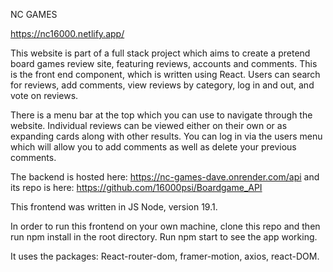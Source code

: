 NC GAMES

https://nc16000.netlify.app/

This website is part of a full stack project which aims to create a pretend board games review site, featuring reviews, accounts and comments.  This is the front end component, which is written using React.  Users can search for reviews, add comments, view reviews by category, log in and out, and vote on reviews. 

There is a menu bar at the top which you can use to navigate through the website.  Individual reviews can be viewed either on their own or as expanding cards along with other results.  You can log in via the users menu which will allow you to add comments as well as delete your previous comments.  

The backend is hosted here: https://nc-games-dave.onrender.com/api and its repo is here: https://github.com/16000psi/Boardgame_API

This frontend was written in JS Node, version 19.1. 

In order to run this frontend on your own machine, clone this repo and then run npm install in the root directory.  Run npm start to see the app working.

It uses the packages: React-router-dom, framer-motion, axios, react-DOM.